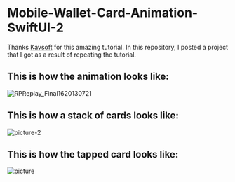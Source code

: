 # Mobile-Wallet-Card-Animation-SwiftUI-2

Thanks [Kavsoft](https://youtu.be/y_zYvrJ_dkg) for this amazing tutorial. In this repository, I posted a project that I got as a result of repeating the tutorial.

## This is how the animation looks like:
![RPReplay_Final1620130721](https://user-images.githubusercontent.com/53577079/117014414-7255ec80-acf9-11eb-9a3e-7c244e670f5b.gif)

## This is how a stack of cards looks like:
![picture-2](https://user-images.githubusercontent.com/53577079/117018254-01b0cf00-acfd-11eb-9779-4da4d5a0c55d.PNG)

## This is how the tapped card looks like:
![picture](https://user-images.githubusercontent.com/53577079/117017694-79322e80-acfc-11eb-9896-b9381bc68908.PNG)
